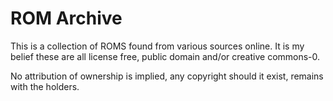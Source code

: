 # ROM Archive

This is a collection of ROMS found from various sources online. It is my belief these are all license free, public domain and/or creative commons-0.

No attribution of ownership is implied, any copyright should it exist, remains with the holders.
